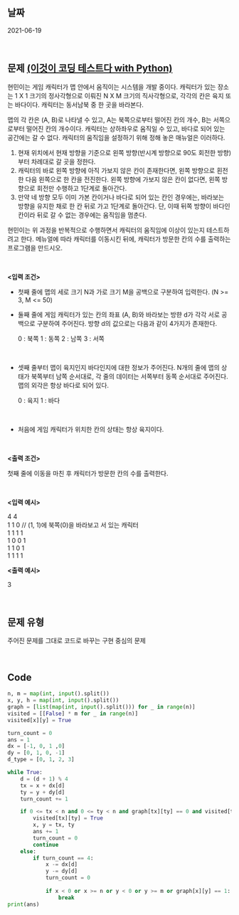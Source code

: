 ## 날짜
2021-06-19

<br>

## 문제 [(이것이 코딩 테스트다 with Python)](../README.md/#참고서적)

현민이는 게임 캐릭터가 맵 안에서 움직이는 시스템을 개발 중이다. 캐릭터가 있는 장소는 1 X 1 크기의 정사각형으로 이뤄진 N X M 크기의 직사각형으로, 각각의 칸은 육지 또는 바다이다. 캐릭터는 동서남북 중 한 곳을 바라본다.

맵의 각 칸은 (A, B)로 나타낼 수 있고, A는 북쪽으로부터 떨어진 칸의 개수, B는 서쪽으로부터 떨어진 칸의 개수이다. 캐릭터는 상하좌우로 움직일 수 있고, 바다로 되어 있는 공간에는 갈 수 없다. 캐릭터의 움직임을 설정하기 위해 정해 놓은 매뉴얼은 이러하다.

1. 현재 위치에서 현재 방향을 기준으로 왼쪽 방향(반시계 방향으로 90도 회전한 방향)부터 차례대로 갈 곳을 정한다.
2. 캐릭터의 바로 왼쪽 방향에 아직 가보지 않은 칸이 존재한다면, 왼쪽 방향으로 횐전한 다음 왼쪽으로 한 칸을 전진한다. 왼쪽 방향에 가보지 않은 칸이 없다면, 왼쪽 방향으로 회전만 수행하고 1단계로 돌아간다.
3. 만약 네 방향 모두 이미 가본 칸이거나 바다로 되어 있는 칸인 경우에는, 바라보는 방향을 유지한 채로 한 칸 뒤로 가고 1단계로 돌아간다. 단, 이때 뒤쪽 방향이 바다인 칸이라 뒤로 갈 수 없는 경우에는 움직임을 멈춘다.

현민이는 위 과정을 반복적으로 수행하면서 캐릭터의 움직임에 이상이 있는지 테스트하려고 한다. 메뉴얼에 따라 캐릭터를 이동시킨 뒤에, 캐릭터가 방문한 칸의 수를 출력하는 프로그램을 만드시오.

<br>

__<입력 조건>__

- 첫째 줄에 맵의 세로 크기 N과 가로 크기 M을 공백으로 구분하여 입력한다. (N >= 3, M <= 50)
- 둘째 줄에 게임 캐릭터가 있는 칸의 좌표 (A, B)와 바라보는 방햔 d가 각각 서로 공백으로 구분하여 주어진다. 방향 d의 값으로는 다음과 같이 4가지가 존재한다.

    0 : 북쪽
    1 : 동쪽
    2 : 남쪽
    3 : 서쪽

<br>

- 셋째 줄부터 맵이 육지인지 바다인지에 대한 정보가 주어진다. N개의 줄에 맵의 상태가 북쪽부터 남쪽 순서대로, 각 줄의 데이터는 서쪽부터 동쪽 순서대로 주어진다. 맵의 외각은 항상 바다로 되어 있다.
  
    0 : 육지
    1 : 바다

<br>

- 처음에 게임 캐릭터가 위치한 칸의 상태는 항상 육지이다.

<br>

__<출력 조건>__

첫째 줄에 이동을 마친 후 캐릭터가 방문한 칸의 수를 출력한다.
  
<br>

__<입력 예시>__

4 4<br>
1 1 0  // (1, 1)에 북쪽(0)을 바라보고 서 있는 캐릭터 <br>
1 1 1 1<br>
1 0 0 1<br>
1 1 0 1<br>
1 1 1 1

__<출력 예시>__

3

<br>

## 문제 유형
주어진 문제를 그대로 코드로 바꾸는 구현 중심의 문제

<br>

## Code

```python
n, m = map(int, input().split())
x, y, h = map(int, input().split())
graph = [list(map(int, input().split())) for _ in range(n)]
visited = [[False] * m for _ in range(n)]
visited[x][y] = True

turn_count = 0
ans = 1
dx = [-1, 0, 1 ,0]
dy = [0, 1, 0, -1]
d_type = [0, 1, 2, 3]

while True:
    d = (d + 1) % 4
    tx = x + dx[d]
    ty = y + dy[d]
    turn_count += 1

    if 0 <= tx < n and 0 <= ty < n and graph[tx][ty] == 0 and visited[tx][ty] == False:
        visited[tx][ty] = True
        x, y = tx, ty
        ans += 1
        turn_count = 0
        continue
    else:
        if turn_count == 4:
            x -= dx[d]
            y -= dy[d]
            turn_count = 0
            
            if x < 0 or x >= n or y < 0 or y >= m or graph[x][y] == 1:
                break
print(ans)
```
<br>
